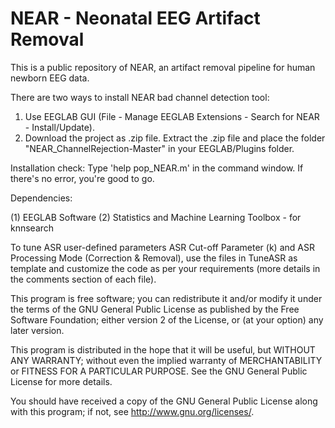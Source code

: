# NEAR - Neonatal EEG Artifact Removal

This is a public repository of NEAR, an artifact removal pipeline for human newborn EEG data.

There are two ways to install NEAR bad channel detection tool:

1) Use EEGLAB GUI (File - Manage EEGLAB Extensions - Search for NEAR - Install/Update).
2) Download the project as .zip file. Extract the .zip file and place the folder "NEAR_ChannelRejection-Master" in your EEGLAB/Plugins folder. 

Installation check: Type 'help pop_NEAR.m' in the command window. If there's no error, you're good to go.

Dependencies: 

(1) EEGLAB Software
(2) Statistics and Machine Learning Toolbox - for knnsearch

To tune ASR user-defined parameters ASR Cut-off Parameter (k) and ASR Processing Mode (Correction & Removal), use the files in TuneASR as template and customize the code as per your requirements (more details in the comments section of each file).

This program is free software; you can redistribute it and/or modify it under the terms of the GNU General Public License as published by the Free Software Foundation; either version 2 of the License, or (at your option) any later version.

This program is distributed in the hope that it will be useful, but WITHOUT ANY WARRANTY; without even the implied warranty of MERCHANTABILITY or FITNESS FOR A PARTICULAR PURPOSE. See the GNU General Public License for more details.

You should have received a copy of the GNU General Public License along with this program; if not, see http://www.gnu.org/licenses/.
